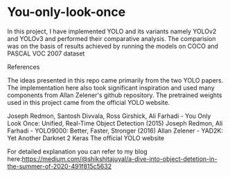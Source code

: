 # You-only-look-once

In this project, I have implemented YOLO and its variants namely YOLOv2 and YOLOv3 and performed their comparative analysis.
The comparision was on the basis of results achieved by running the models on COCO and PASCAL VOC 2007 dataset

References

The ideas presented in this repo came primarily from the two YOLO papers. The implementation here also took significant inspiration and used many components from Allan Zelener's github repository. The pretrained weights used in this project came from the official YOLO website.

Joseph Redmon, Santosh Divvala, Ross Girshick, Ali Farhadi - You Only Look Once: Unified, Real-Time Object Detection (2015)
Joseph Redmon, Ali Farhadi - YOLO9000: Better, Faster, Stronger (2016)
Allan Zelener - YAD2K: Yet Another Darknet 2 Keras
The official YOLO website

For detailed explanation you can refer to my blog here:https://medium.com/@shikshitajuyal/a-dive-into-object-detetion-in-the-summer-of-2020-491f815c5632
